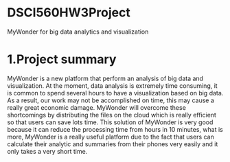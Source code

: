 # DSCI560HW3Project
MyWonder for big data analytics and visualization
# 1.Project summary
MyWonder is a new platform that perform an analysis of big data and visualization.
At the moment, data analysis is extremely time consuming, it is common to spend several hours to have a visualization based on big data. As a result, our work may not be accomplished on time, this may cause a really great economic damage.
MyWonder will overcome these shortcomings by distributing the files on the cloud which is really
efficient so that users can save lots time.
This solution of MyWonder is very good because it can reduce the processing time from hours in 10 minutes, what is more, MyWonder is a really useful platform due to the fact that users can calculate their analytic and summaries from their phones very easily and it only takes a very short time.
